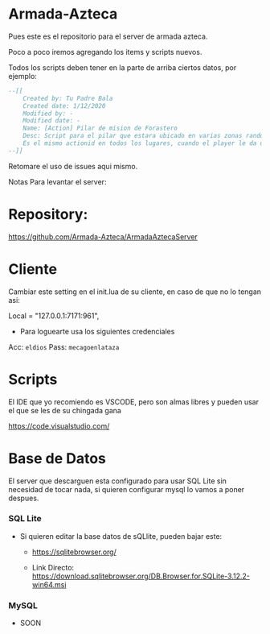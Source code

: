 Armada-Azteca
=============

Pues este es el repositorio para el server de armada azteca.

Poco a poco iremos agregando los items y scripts nuevos.

Todos los scripts deben tener en la parte de arriba ciertos datos, por ejemplo:

```lua
--[[
    Created by: Tu Padre Bala
    Created date: 1/12/2020
    Modified by: -
    Modified date: -
    Name: [Action] Pilar de mision de Forastero
    Desc: Script para el pilar que estara ubicado en varias zonas random del mapa, y es lo que forastero pide en sus misiones.
    Es el mismo actionid en todos los lugares, cuando el player le da use, solo guardamos el valor X de la pos para identificar a cual le picaron
--]]
```

Retomare el uso de issues aqui mismo. 


Notas Para levantar el server:



# Repository:
https://github.com/Armada-Azteca/ArmadaAztecaServer


# Cliente 

Cambiar este setting en el init.lua de su cliente, en caso de que no lo tengan asi:


Local = "127.0.0.1:7171:961",


- Para loguearte usa los siguientes credenciales

Acc: `eldios`
Pass: `mecagoenlataza`


# Scripts

El IDE que yo recomiendo es VSCODE, pero son almas libres y pueden usar el que se les de su chingada gana

https://code.visualstudio.com/



# Base de Datos

El server que descarguen esta configurado para usar SQL Lite sin necesidad de tocar nada, si quieren configurar mysql lo vamos a poner despues.

### SQL Lite
- Si quieren editar la base datos de sQLlite, pueden bajar este:
    
    - https://sqlitebrowser.org/

    - Link Directo: https://download.sqlitebrowser.org/DB.Browser.for.SQLite-3.12.2-win64.msi

### MySQL

- SOON

